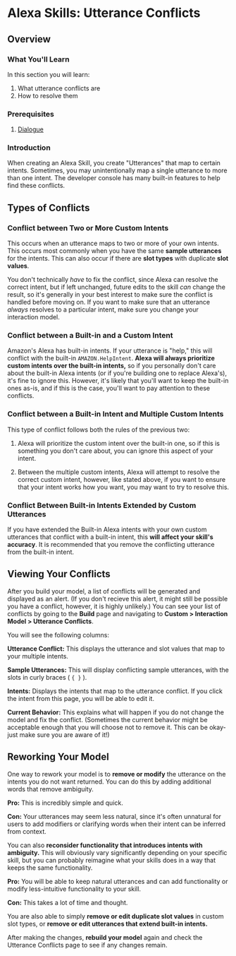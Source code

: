 # Alexa Skills: Utterance Conflicts
## Overview
### What You'll Learn

In this section you will learn:

1. What utterance conflicts are
2. How to resolve them

### Prerequisites

1. [Dialogue](https://github.com/HackBinghamton/CloudComputingWorkshop/blob/master/AlexaSkills/Dialogue.md#dialogue)

### Introduction

When creating an Alexa Skill, you create "Utterances" that map to certain intents. Sometimes, you may unintentionally map a single utterance to more than one intent. The developer console has many built-in features to help find these conflicts.

## Types of Conflicts

### Conflict between Two or More Custom Intents

This occurs when an utterance maps to two or more of your own intents. This occurs most commonly when you have the same __sample utterances__ for the intents. This can also occur if there are __slot types__ with duplicate __slot values__.

You don't technically *have* to fix the conflict, since Alexa can resolve the correct intent, but if left unchanged, future edits to the skill *can* change the result, so it's generally in your best interest to make sure the conflict is handled before moving on. If you want to make sure that an utterance *always* resolves to a particular intent, make sure you change your interaction model.

### Conflict between a Built-in and a Custom Intent

Amazon's Alexa has built-in intents. If your utterance is "help," this will conflict with the built-in `AMAZON.HelpIntent`. __Alexa will always prioritize custom intents over the built-in intents,__ so if you personally don't care about the built-in Alexa intents (or if you're building one to replace Alexa's), it's fine to ignore this. However, it's likely that you'll want to keep the built-in ones as-is, and if this is the case, you'll want to pay attention to these conflicts.

### Conflict between a Built-in Intent and Multiple Custom Intents

This type of conflict follows both the rules of the previous two: 

1. Alexa will prioritize the custom intent over the built-in one, so if this is something you don't care about, you can ignore this aspect of your intent.

2. Between the multiple custom intents, Alexa will attempt to resolve the correct custom intent, however, like stated above, if you want to ensure that your intent works how you want, you may want to try to resolve this.

### Conflict Between Built-in Intents Extended by Custom Utterances

If you have extended the Built-in Alexa intents with your own custom utterances that conflict with a built-in intent, this __will affect your skill's accuracy__. It is recommended that you remove the conflicting utterance from the built-in intent. 

## Viewing Your Conflicts

After you build your model, a list of conflicts will be generated and displayed as an alert. (If you don't recieve this alert, it might still be possible you have a conflict, however, it is highly unlikely.) You can see your list of conflicts by going to the __Build__ page and navigating to __Custom > Interaction Model > Utterance Conflicts__.

You will see the following columns:

__Utterance Conflict:__ This displays the utterance and slot values that map to your multiple intents.

__Sample Utterances:__ This will display conflicting sample utterances, with the slots in curly braces ( `{ }` ).

__Intents:__ Displays the intents that map to the utterance conflict. If you click the intent from this page, you will be able to edit it.

__Current Behavior:__ This explains what will happen if you do not change the model and fix the conflict. (Sometimes the current behavior might be acceptable enough that you will choose not to remove it. This can be okay- just make sure you are aware of it!)

## Reworking Your Model

One way to rework your model is to __remove or modify__ the utterance on the intents you do not want returned. You can do this by adding additional words that remove ambiguity.

__Pro:__ This is incredibly simple and quick.

__Con:__ Your utterances may seem less natural, since it's often unnatural for users to add modifiers or clarifying words when their intent can be inferred from context.

You can also __reconsider functionality that introduces intents with ambiguity.__ This will obviously vary significantly depending on your specific skill, but you can probably reimagine what your skills does in a way that keeps the same functionality.

__Pro:__ You will be able to keep natural utterances and can add functionality or modify less-intuitive functionality to your skill.

__Con:__ This takes a lot of time and thought.

You are also able to simply __remove or edit duplicate slot values__ in custom slot types, or __remove or edit utterances that extend built-in intents.__

After making the changes, __rebuild your model__ again and check the Utterance Conflicts page to see if any changes remain.
